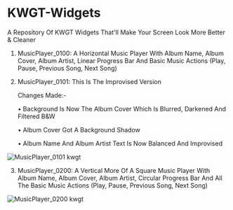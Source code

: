 # KWGT-Widgets
A Repository Of KWGT Widgets That'll Make Your Screen Look More Better &amp; Cleaner

1) MusicPlayer_0100: A Horizontal Music Player With Album Name, Album Cover, Album Artist, Linear Progress Bar And Basic Music Actions (Play, Pause, Previous Song, Next Song)

2) MusicPlayer_0101: This Is The Improvised Version

   Changes Made:-

   • Background Is Now The Album Cover Which Is Blurred, Darkened And Filtered B&W

   • Album Cover Got A Background Shadow
 
   • Album Name And Album Artist Text Is Now Balanced And Improvised

![MusicPlayer_0101 kwgt](https://github.com/RohithPai07/KWGT-Widgets/assets/152018343/6f86ebdf-e82e-4eda-a643-c78ad8fa2c42)


3) MusicPlayer_0200: A Vertical More Of A Square Music Player With Album Name, Album Cover, Album Artist, Circular Progress Bar And All The Basic Music Actions (Play, Pause, Previous Song, Next Song)

![MusicPlayer_0200 kwgt](https://github.com/RohithPai07/KWGT-Widgets/assets/152018343/c9da3830-bfa5-4b4a-9b9b-68ba8d9fc319)
